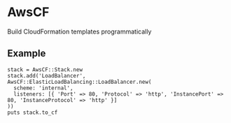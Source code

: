 # AwsCF

Build CloudFormation templates programmatically

## Example

    stack = AwsCF::Stack.new
    stack.add('LoadBalancer', AwsCF::ElasticLoadBalancing::LoadBalancer.new(
      scheme: 'internal',
      listeners: [{ 'Port' => 80, 'Protocol' => 'http', 'InstancePort' => 80, 'InstanceProtocol' => 'http' }]
    ))
    puts stack.to_cf

